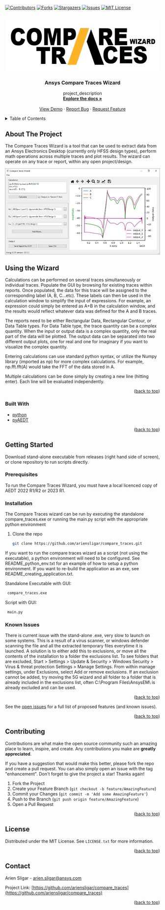 <div id="top"></div>
<!--
*** Thanks for checking out the Best-README-Template. If you have a suggestion
*** that would make this better, please fork the repo and create a pull request
*** or simply open an issue with the tag "enhancement".
*** Don't forget to give the project a star!
*** Thanks again! Now go create something AMAZING! :D
-->



<!-- PROJECT SHIELDS -->
<!--
*** I'm using markdown "reference style" links for readability.
*** Reference links are enclosed in brackets [ ] instead of parentheses ( ).
*** See the bottom of this document for the declaration of the reference variables
*** for contributors-url, forks-url, etc. This is an optional, concise syntax you may use.
*** https://www.markdownguide.org/basic-syntax/#reference-style-links
-->
[![Contributors][contributors-shield]][contributors-url]
[![Forks][forks-shield]][forks-url]
[![Stargazers][stars-shield]][stars-url]
[![Issues][issues-shield]][issues-url]
[![MIT License][license-shield]][license-url]



<!-- PROJECT LOGO -->
<br />
<div align="center">
  <a href="https://github.com/ariensligar/compare_traces">
    <img src="images/logo_white_bg.png" alt="Logo" width="585" height="169">
  </a>

<h3 align="center">Ansys Compare Traces Wizard</h3>

  <p align="center">
    project_description
    <br />
    <a href="https://github.com/ariensligar/compare_traces"><strong>Explore the docs »</strong></a>
    <br />
    <br />
    <a href="https://github.com/ariensligar/compare_traces">View Demo</a>
    ·
    <a href="https://github.com/ariensligar/compare_traces/issues">Report Bug</a>
    ·
    <a href="https://github.com/ariensligar/compare_traces/issues">Request Feature</a>
  </p>
</div>



<!-- TABLE OF CONTENTS -->
<details>
  <summary>Table of Contents</summary>
  <ol>
    <li>
      <a href="#about-the-project">About The Project</a>
      <ul>
        <li><a href="#built-with">Built With</a></li>
      </ul>
    </li>
    <li>
      <a href="#getting-started">Getting Started</a>
      <ul>
        <li><a href="#prerequisites">Prerequisites</a></li>
        <li><a href="#installation">Installation</a></li>
        <li><a href="#known-issues">Known Issues</a></li>
      </ul>
    </li>
    <li><a href="#contributing">Contributing</a></li>
    <li><a href="#license">License</a></li>
    <li><a href="#contact">Contact</a></li>
  </ol>
</details>



<!-- ABOUT THE PROJECT -->
## About The Project

The Compare Traces Wizard is a tool that can be used to extract data from an Ansys Electronics Desktop (currently only HFSS design types), perform math operations across multiple traces and plot results. The wizard can operate on any trace or report, within any open project/design.

[![Product Name Screen Shot][product-screenshot]](https://github.com/ariensligar/compare_traces)


## Using the Wizard

Calculations can be performed on several traces simultaneously or individual traces. Populate the GUI by browsing for existing traces within reports. Once populated, the data for this trace will be assigned to the corresponding label (A, B, C...etc). These labels can then be used in the calculation window to simplify the input of expressions. For example, an expression could simply be entered as A+B in the calculation window, and the results would reflect whatever data was defined for the A and B traces.

The reports need to be either Rectangular Data, Rectangular Contour, or Data Table types. For Data
Table type, the trace quantity can be a complex quantity. When the input or output data is a complex quantity, only the real part of the data will be plotted. The output data can be separated into two different output plots, one for real and one for imaginary if you want to visualize the complex quantity.

Entering calculations can use standard python syntax, or utilize the Numpy library (imported as np) for more complex calculations. For example, np.fft.fft(A) would take the FFT of the data stored in A.

Multiple calculations can be done simply by creating a new line (hitting enter). Each line will be evaluated independently.


<p align="right">(<a href="#top">back to top</a>)</p>



### Built With

* [python](https://python.org/)
* [pyAEDT](https://github.com/pyansys/pyaedt)

<p align="right">(<a href="#top">back to top</a>)</p>



<!-- GETTING STARTED -->
## Getting Started

Download stand-alone executable from releases (right hand side of screen), or clone repository to run scripts directly.

### Prerequisites

To run the Compare Traces Wizard, you must have a local licenced copy of AEDT 2022 R1/R2 or 2023 R1.


### Installation

The Compare Traces wizard can be run by executing the standalone compare_traces.exe or running the main.py script with the appropriate python environment

1. Clone the repo
   ```sh
   git clone https://github.com/ariensligar/compare_traces.git
   ```

If you want to run the compare traces wizard as a script (not using the executable), a python environment will need to be configured. See README_python_env.txt for an example of how to setup a python environment. If you want to re-build the application as an exe, see README_creating_application.txt.


Standalone Executable with GUI:
   ```sh
	compare_traces.exe
   ```
Script with GUI:
   ```sh
	main.py
   ```


### Known Issues

There is current issue with the stand-alone .exe, very slow to launch on some systems. This is a result of a virus scanner, or windows defender scanning the file and all the extracted temporary files everytime it is launched. A solution is to either add this to exclusions, or move all the contents of the installation to a folder the exclusions list. To see folders that are excluded, Start > Settings > Update & Security > Windows Security > Virus & threat protection Settings > Manage Settings. From within manage settings, under Exclusions, select Add or remove exclusions. If an exclusion cannot be added, try moving the 5G wizard and all folder to a folder that is already included in the exclusions list, often C:\Program Files\AnsysEM\ is already excluded and can be used.


<p align="right">(<a href="#top">back to top</a>)</p>


See the [open issues](https://github.com/ariensligar/compare_traces/issues) for a full list of proposed features (and known issues).

<p align="right">(<a href="#top">back to top</a>)</p>



<!-- CONTRIBUTING -->
## Contributing

Contributions are what make the open source community such an amazing place to learn, inspire, and create. Any contributions you make are **greatly appreciated**.

If you have a suggestion that would make this better, please fork the repo and create a pull request. You can also simply open an issue with the tag "enhancement".
Don't forget to give the project a star! Thanks again!

1. Fork the Project
2. Create your Feature Branch (`git checkout -b feature/AmazingFeature`)
3. Commit your Changes (`git commit -m 'Add some AmazingFeature'`)
4. Push to the Branch (`git push origin feature/AmazingFeature`)
5. Open a Pull Request

<p align="right">(<a href="#top">back to top</a>)</p>



<!-- LICENSE -->
## License

Distributed under the MIT License. See `LICENSE.txt` for more information.

<p align="right">(<a href="#top">back to top</a>)</p>



<!-- CONTACT -->
## Contact

Arien Sligar - arien.sligar@ansys.com

Project Link: [https://github.com/ariensligar/compare_traces](https://github.com/ariensligar/compare_traces)

<p align="right">(<a href="#top">back to top</a>)</p>








<!-- MARKDOWN LINKS & IMAGES -->
<!-- https://www.markdownguide.org/basic-syntax/#reference-style-links -->
[contributors-shield]: https://img.shields.io/github/contributors/ariensligar/compare_traces.svg?style=for-the-badge
[contributors-url]: https://github.com/ariensligar/compare_traces/graphs/contributors
[forks-shield]: https://img.shields.io/github/forks/ariensligar/compare_traces.svg?style=for-the-badge
[forks-url]: https://github.com/ariensligar/compare_traces/network/members
[stars-shield]: https://img.shields.io/github/stars/ariensligar/compare_traces.svg?style=for-the-badge
[stars-url]: https://github.com/ariensligar/compare_traces/stargazers
[issues-shield]: https://img.shields.io/github/issues/ariensligar/compare_traces.svg?style=for-the-badge
[issues-url]: https://github.com/ariensligar/compare_traces/issues
[license-shield]: https://img.shields.io/github/license/ariensligar/compare_traces.svg?style=for-the-badge
[license-url]: https://github.com/ariensligar/compare_traces/blob/master/LICENSE.txt
[linkedin-shield]: https://img.shields.io/badge/-LinkedIn-black.svg?style=for-the-badge&logo=linkedin&colorB=555
[linkedin-url]: https://linkedin.com/in/linkedin_username
[product-screenshot]: images/screenshot.png
